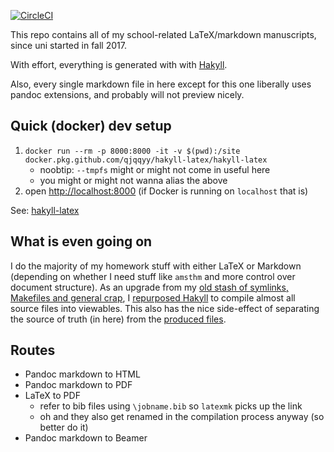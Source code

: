 [![CircleCI](https://circleci.com/gh/qjqqyy/m5th.svg?style=svg)](https://circleci.com/gh/qjqqyy/m5th)

This repo contains all of my school-related LaTeX/markdown manuscripts, since uni started in fall 2017.

With effort, everything is generated with with [Hakyll](https://jaspervdj.be/hakyll/index.html).

Also, every single markdown file in here except for this one liberally uses pandoc extensions,
and probably will not preview nicely.

## Quick (docker) dev setup

1. `docker run --rm -p 8000:8000 -it -v $(pwd):/site docker.pkg.github.com/qjqqyy/hakyll-latex/hakyll-latex`
    * noobtip: `--tmpfs` might or might not come in useful here
    * you might or might not wanna alias the above
2. open <http://localhost:8000> (if Docker is running on `localhost` that is)

See: [hakyll-latex](https://github.com/qjqqyy/hakyll-latex)

## What is even going on

I do the majority of my homework stuff with either LaTeX or Markdown
(depending on whether I need stuff like `amsthm` and more control over document structure).
As an upgrade from my [old stash of symlinks, Makefiles and general crap](https://m4th.b0ss.net),
I [repurposed Hakyll](site.hs) to compile almost all source files into viewables.
This also has the nice side-effect of separating the source of truth (in here) from the [produced files](https://github.com/qjqqyy/m5th/tree/gh-pages).

## Routes

* Pandoc markdown to HTML
* Pandoc markdown to PDF
* LaTeX to PDF
    * refer to bib files using `\jobname.bib` so `latexmk` picks up the link
    * oh and they also get renamed in the compilation process anyway (so better do it)
* Pandoc markdown to Beamer
